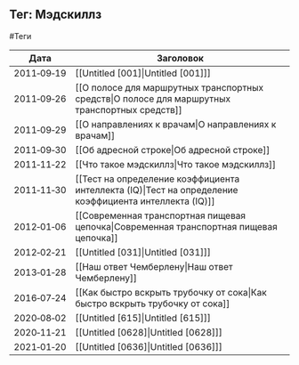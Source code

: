 ## Тег: Мэдскиллз
#Теги

| Дата | Заголовок |
| --- | --- |
| 2011&#8209;09&#8209;19 | [[Untitled [001]\|Untitled [001]]] |
| 2011&#8209;09&#8209;26 | [[О полосе для маршрутных транспортных средств\|О полосе для маршрутных транспортных средств]] |
| 2011&#8209;09&#8209;29 | [[О направлениях к врачам\|О направлениях к врачам]] |
| 2011&#8209;09&#8209;30 | [[Об адресной строке\|Об адресной строке]] |
| 2011&#8209;11&#8209;22 | [[Что такое мэдскиллз\|Что такое мэдскиллз]] |
| 2011&#8209;11&#8209;30 | [[Тест на определение коэффициента интеллекта (IQ)\|Тест на определение коэффициента интеллекта (IQ)]] |
| 2012&#8209;01&#8209;06 | [[Современная транспортная пищевая цепочка\|Современная транспортная пищевая цепочка]] |
| 2012&#8209;02&#8209;21 | [[Untitled [031]\|Untitled [031]]] |
| 2013&#8209;01&#8209;28 | [[Наш ответ Чемберлену\|Наш ответ Чемберлену]] |
| 2016&#8209;07&#8209;24 | [[Как быстро вскрыть трубочку от сока\|Как быстро вскрыть трубочку от сока]] |
| 2020&#8209;08&#8209;02 | [[Untitled [615]\|Untitled [615]]] |
| 2020&#8209;11&#8209;21 | [[Untitled [0628]\|Untitled [0628]]] |
| 2021&#8209;01&#8209;20 | [[Untitled [0636]\|Untitled [0636]]] |
